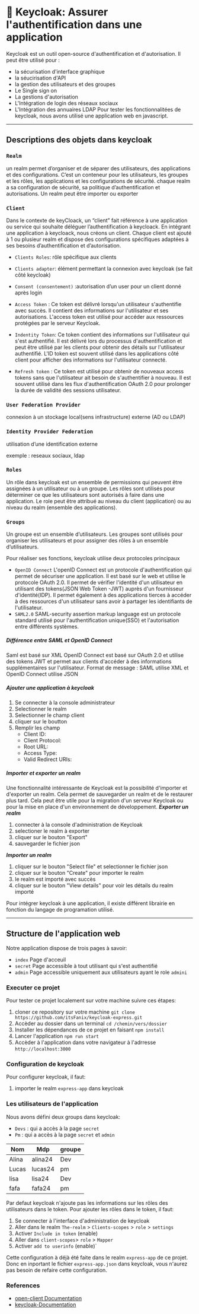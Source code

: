 # :rocket: Keycloak: Assurer l'authentification dans une application
Keycloak est un outil open-source d'authentification et d'autorisation. Il peut être utilisé pour :
- la sécurisation d'interface graphique
- la séucirisation d'API
- la gestion des utilisateurs et des groupes
- Le Single sign on
- La gestions d'autorisation
- L'Intégration de login des réseaux sociaux
- L'Intégration des annuaires LDAP
Pour tester les fonctionnalitées de keycloak, nous avons utilisé une application web en javascript.
---
## Descriptions des objets dans keycloak
### `Realm`
un realm permet d’organiser et de séparer des utilisateurs, des applications et des configurations.  C’est un conteneur pour les utilisateurs, les groupes et les rôles, les applications et les configurations de sécurité.
chaque realm a sa configuration de sécurité, sa politique d’authentification et autorisations. 
Un realm peut être importer ou exporter

###  `Client`
Dans le contexte de keyCloack, un “client” fait référence à une application ou service qui souhaite déléguer l’authentification à keycloack. En intégrant une application à keycloack, nous créons un client. Chaque client est ajouté à 1 ou plusieur realm et dispose des configurations spécifiques adaptées à ses besoins d’authentification et d’autorisation. 
- `Clients Roles`:  rôle spécifique aux clients

- `Clients adapter`: élément permettant la connexion avec keycloak (se fait côté keycloak)

- `Consent (consentement)` :autorisation d’un user pour un client donné après login 

- `Access Token` : Ce token est délivré lorsqu'un utilisateur s'authentifie avec succès. Il contient des informations sur l'utilisateur et ses autorisations. L'access token est utilisé pour accéder aux ressources protégées par le serveur Keycloak.
  
- `Indentity Token`: Ce token contient des informations sur l'utilisateur qui s'est authentifié. Il est délivré lors du processus d'authentification et peut être utilisé par les clients pour obtenir des détails sur l'utilisateur authentifié. L'ID token est souvent utilisé dans les applications côté client pour afficher des informations sur l'utilisateur connecté.
  
- `Refresh token`  : Ce token est utilisé pour obtenir de nouveaux access tokens sans que l'utilisateur ait besoin de s'authentifier à nouveau. Il est souvent utilisé dans les flux d'authentification OAuth 2.0 pour prolonger la durée de validité des sessions utilisateur.

### `User Federation Provider`

connexion à un stockage local(sens infrastructure) externe (AD ou LDAP)

### `Identity Provider Federation`

utilisation d’une identification externe

exemple : reseaux sociaux, ldap

### `Roles`
Un rôle dans keycloak est un ensemble de permissions qui peuvent être assignées à un utilisateur ou à un groupe. Les rôles sont utilisés pour déterminer ce que les utilisateurs sont autorisés à faire dans une application.
Le role peut être attribué au niveau du client (application) ou au niveau du realm (ensemble des applications). 

### `Groups`
Un groupe est un ensemble d’utilisateurs. Les groupes sont utilisés pour organiser les utilisateurs et pour assigner des rôles à un ensemble d’utilisateurs.

Pour réaliser ses fonctions, keycloak utilise deux protocoles principaux
- `OpenID Connect`
L'openID Connect est un protocole d'authentification qui permet de sécuriser une application. Il est basé sur le web et utilise le protocole OAuth 2.0. Il permet de vérifier l'identité d'un utilisateur en utilisant des tokens(JSON Web Token -JWT) auprès d'un fournisseur d'identité(IDP). Il permet également à des applications tierces à accéder à des ressources d'un utilisateur sans avoir à partager les identifiants de l'utilisateur.
- `SAML2.0` 
SAML-security assertion markup language est un protocole standard utilisé pour l'authentification unique(SSO) et l'autorisation entre différents systèmes.

##### Différence entre SAML et OpenID Connect
Saml est basé sur XML 
OpenID Connect est basé sur OAuth 2.0 et utilise des tokens JWT et permet aux clients d'accéder à des informations supplémentaires sur l'utilisateur.
Format de message : SAML utilise XML et OpenID Connect utilise JSON

##### Ajouter une application à keycloak
1. Se connecter à la console administrateur
2. Selectionner le realm 
3. Selectionner le champ client
4. cliquer sur le boutton
5. Remplir les champ
    - Client ID:
    - Client Protocol:
    - Root URL:
    - Access Type:
    - Valid Redirect URIs:
#####  Importer et exporter un realm
  Une fonctionnalité intéressante de Keycloak est la possibilité d'importer et d'exporter un realm. Cela permet de sauvegarder un realm et de le restaurer plus tard. Cela peut être utile pour la migration d'un serveur Keycloak ou pour la mise en place d'un environnement de développement.
***Exporter un realm***
1. connecter à la console d'administration de Keycloak
2. selectioner le realm à exporter
3. cliquer sur le bouton "Export"
4. sauvegarder le fichier json

***Importer un realm***
1. cliquer sur le bouton "Select file" et selectionner le fichier json
2. cliquer sur le bouton "Create" pour importer le realm
3. le realm est importé avec succès
4. cliquer sur le bouton "View details" pour voir les détails du realm importé
  
Pour intégrer keycloak à une application, il existe différent librairie en fonction du langage de programation utilisé. 

---
## Structure de l'application web
Notre application dispose de trois pages à savoir:
- `index` Page d'acceuil 
- `secret` Page accessible à tout utilisant qui s'est authentifié
- `admin` Page accessible uniquement aux utilisateurs ayant le role `admini` 

### Executer ce projet
Pour tester ce projet localement sur votre machine suivre ces étapes:
 1. cloner ce repository sur votre machine `git clone https://github.com/itsFanix/keycloak-express.git`
 2. Accèder au dossier dans un terminal `cd /chemin/vers/dossier`
 3. Installer les dépendances de ce projet en faisant `npm install`
 4. Lancer l'application `npm run start`
 5. Accèder à l'application dans votre navigateur à l'adrresse `http://localhost:3000`

### Configuration de keycloak
Pour configurer keycloak, il faut:
1. importer le realm `express-app` dans keycloak 
   
### Les utilisateurs de l'application
Nous avons défini deux groups dans keycloak:
- `Devs` : qui a accès à la page `secret`
- `Pm` :  qui a accès à la page `secret` et `admin`
  
| Nom | Mdp | groupe |
|-----------|-----------|-----------|
| Alina   | alina24   | Dev  |
| Lucas | lucas24   | pm   |
| lisa  | lisa24   | Dev  |
| fafa  | fafa24  | pm   |

Par defaut keycloak n'ajoute pas les informations sur les rôles des utilisateurs dans le token. Pour ajouter les rôles dans le token, il faut:
  1. Se connecter à l'interface d'administration de keycloak
  2. Aller dans le realm `The-realm` > `Clients-scopes` > `role` >  `settings`  
  3.  Activer `Include in token` (enable)
  4.  Aller dans `client-scopes`> `role` > `Mapper` 
  5.  Activer `add to userinfo` (enable)` 
   
Cette configuration à déjà été faite dans le realm `express-app` de ce projet. Donc en inportant le fichier `express-app.json` dans keycloak, vous n'aurez pas besoin de refaire cette configuration.


### References
- [open-client Documentation](https://github.com/panva/node-openid-client/blob/main/docs/README.md)
- [keycloak-Documentation](https://github.com/panva/node-openid-client/blob/main/docs/README.md)
  
